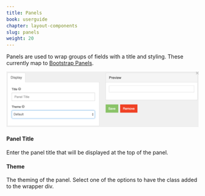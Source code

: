 ```yaml
---
title: Panels
book: userguide
chapter: layout-components
slug: panels
weight: 20
---
```

Panels are used to wrap groups of fields with a title and styling. These currently map to [Bootstrap Panels](http://getbootstrap.com/components/#panels).

![](/assets/img/panel-display.png)

#### Panel Title

Enter the panel title that will be displayed at the top of the panel.

#### Theme

The theming of the panel. Select one of the options to have the class added to the wrapper div.
